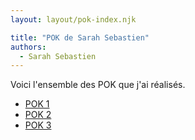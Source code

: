 ```yaml
---
layout: layout/pok-index.njk

title: "POK de Sarah Sebastien"
authors:
  - Sarah Sebastien
---
```


Voici l'ensemble des POK que j'ai réalisés.

* [POK 1](./temps-1)
* [POK 2](./temps-2)
* [POK 3](./temps-3)
